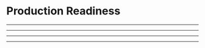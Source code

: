 # Production Readiness

---

<section data-background-image="/img/prod/Slide1.PNG">

---

<section data-background-image="/img/prod/Slide2.PNG">

---

<section data-background-image="/img/prod/Slide3.PNG">

---

<section data-background-image="/img/prod/Slide4.PNG">
